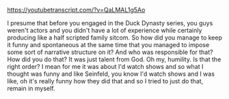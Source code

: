 https://youtubetranscript.com/?v=QaLMAL1g5Ao

 I presume that before you engaged in the Duck Dynasty series, you guys weren't actors and you didn't have a lot of experience while certainly producing like a half scripted family sitcom. So how did you manage to keep it funny and spontaneous at the same time that you managed to impose some sort of narrative structure on it? And who was responsible for that? How did you do that? It was just talent from God. Oh my, humility. Is that the right order? I mean for me it was about I'd watch shows and so what I thought was funny and like Seinfeld, you know I'd watch shows and I was like, oh it's really funny how they did that and so I tried to just do that, remain in myself.